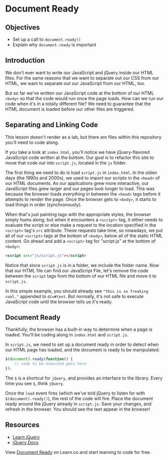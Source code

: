 # Document Ready

## Objectives

- Set up a call to `document.ready()`
- Explain why `document.ready` is important

## Introduction

We don't ever want to write our JavaScript and jQuery inside our HTML files. For
the same reasons that we want to separate out our CSS from our HTML, we want to
separate out our JavaScript from our HTML, too.

But so far we've written our JavaScript code at the bottom of our HTML `<body>`
so that the code would run once the page loads. How can we run our code when
it's in a totally different file? We need to guarantee that the HTML document is
loaded before our other files are triggered.

## Separating and Linking Code

This lesson doesn't render as a lab, but there are files within this repository
you'll need to code along.

If you take a look at `index.html`, you'll notice we have jQuery-flavored
JavaScript code written at the bottom. Our goal is to refactor this site to move
that code out into `script.js`, located in the `js` folder.

The first thing we need to do is load `script.js` in `index.html`. In the olden
days (the 1990s and 2000s), we used to import our scripts in the `<head>` of our
HTML documents. As our applications grew more interactive, our JavaScript files
grew larger and our pages took longer to load. This was because the browser
loads _everything_ in between the `<head>` tags before it attempts to render the
page. Once the browser gets to `<body>`, it starts to load things in order
(synchronously).

When that's just painting tags with the appropriate styles, the browser simply
hums along; but when it encounters a `<script>` tag, it either needs to evaluate
the script or else make a request to the location specified in the `<script>`
tag's `src` attribute. These requests take time, so nowadays, we put all of our
`<script>` tags at the bottom of `<body>`, below all of the static HTML content.
Go ahead and add a `<script>` tag for "script.js" at the bottom of `<body>`:

```html
<script src="js/script.js"></script>
```

Notice that since `script.js` is in a folder, we include the folder name. Now
that our HTML file can find our JavaScript File, let's remove the code between
the `script` tags from the bottom of our HTML file and move it to `script.js`.

In this simple example, you should already see `"this is so freaking cool."`
appended to `div#text`. But normally, it's not safe to execute JavaScript code
until the browser tells us it's ready.

## Document Ready

Thankfully, the browser has a built-in way to determine when a page is loaded.
You'll be coding along in `index.html` and `script.js`.

In `script.js`, we need to set up a document ready in order to detect when our
HTML page has loaded, and the document is ready to be manipulated:

```js
$(document).ready(function() {
	// code to be executed goes here
});
```

The `$` is a shortcut for `jQuery`, and provides an interface to the library.
Every time you see `$`, think `jQuery`.

Once the `load` event fires (which we've told jQuery to listen for with
`$(document).ready()`), the rest of the code will fire. Place the document ready
around the jQuery already in `script.js`. Save your changes, and refresh in the
browser. You should see the text appear in the browser!

## Resources

- [Learn jQuery](http://learn.jquery.com/using-jquery-core/document-ready/)
- [jQuery Docs](https://api.jquery.com/ready/)

<p class='util--hide'>View <a href='https://learn.co/lessons/js-jquery-document-ready-readme'>Document Ready</a> on Learn.co and start learning to code for free.</p>
